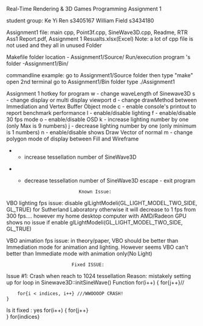 Real-Time Rendering & 3D Games Programming Assignment 1

student group:
Ke Yi Ren s3405167
William Field s3434180

Assignment1 file: main cpp, Point3f.cpp, SineWave3D.cpp, Readme, RTR Ass1 Report.pdf, Assignment 1 Resualts.xlsx(Excel)
Note: a lot of cpp file is not used and they all in unused Folder

Makefile folder location - Assignment1/Source/
Run/execution program 's folder  -Assignment1/Bin/

commandline example:
go to Assignment1/Source folder
then
type "make"
open 2nd terminal
go to Assignment1/Bin folder
type ./Assignment1


Assignment 1 hotkey for program
w - change waveLength of Sinewave3D
s - change display or multi display viewport
d - change drawMethod between Immediation and Vertex Buffer Object mode
c - enable console's printout to report benchmark performance 
l - enable/disable lighting
f - enable/disable 30 fps mode
o - enable/disable OSD 
k - increase lighting number by one (only Max is 9 numbers)
j - decrease lighting number by one (only minimum is 1 numbers)
n - enable/disable shows Draw Vector of normal
m - change  polygon mode of display between Fill and Wireframe
+ - increase tessellation number of SineWave3D
- - decrease tessellation number of SineWave3D
escape - exit program


							Known Issue:

VBO lighting fps issue:
disable glLightModeli(GL_LIGHT_MODEL_TWO_SIDE, GL_TRUE) for Sutherland Laboratory otherwise it will decrease to 1 fps from 300 fps....
however my home desktop computer with AMD/Radeon GPU shows no issue if enable glLightModeli(GL_LIGHT_MODEL_TWO_SIDE, GL_TRUE)

VBO animation fps issue:
in theory/paper, VBO should be better than Immediation mode for animation and lighting. However seems VBO can't better than Immediate mode with animation only(No Light)

							Fixed ISSUE:
Issue #1: Crash when reach to 1024 tessellation
	Reason: mistakely setting up for loop in Sinewave3D::initSineWave() Function
	for(i++)
	{
		for{j++}//
		
		for{i < indices, i++} ///WWOOOOP CRASH!
	}

Is it fixed : yes
	for(i++)
	{
		for{j++}	
	}
	for{indices}



